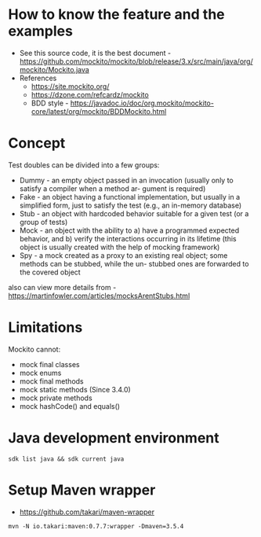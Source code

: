 # How to know the feature and the examples

- See this source code, it is the best document - <https://github.com/mockito/mockito/blob/release/3.x/src/main/java/org/mockito/Mockito.java>
- References
  - <https://site.mockito.org/>
  - <https://dzone.com/refcardz/mockito>
  - BDD style - <https://javadoc.io/doc/org.mockito/mockito-core/latest/org/mockito/BDDMockito.html>

# Concept

Test doubles can be divided into a few groups:

- Dummy - an empty object passed in an invocation (usually only to satisfy a compiler when a method ar- gument is required)
- Fake - an object having a functional implementation, but usually in a simplified form, just to satisfy the test (e.g., an in-memory database)
- Stub - an object with hardcoded behavior suitable for a given test (or a group of tests)
- Mock - an object with the ability to a) have a programmed expected behavior, and b) verify the interactions occurring in its lifetime (this object is usually created with the help of mocking framework)
- Spy - a mock created as a proxy to an existing real object; some methods can be stubbed, while the un- stubbed ones are forwarded to the covered object

also can view more details from - <https://martinfowler.com/articles/mocksArentStubs.html>

# Limitations

Mockito cannot:

- mock final classes
- mock enums
- mock final methods
- mock static methods (Since 3.4.0)
- mock private methods
- mock hashCode() and equals()

# Java development environment

`sdk list java && sdk current java`

# Setup Maven wrapper

- https://github.com/takari/maven-wrapper

`mvn -N io.takari:maven:0.7.7:wrapper -Dmaven=3.5.4`
